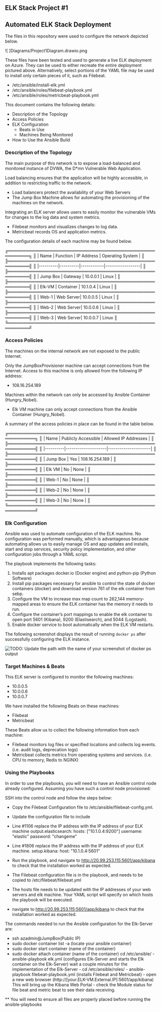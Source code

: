 ## ELK Stack Project #1
## Automated ELK Stack Deployment

The files in this repository were used to configure the network depicted below.

![ ]Diagrams/Project1Diagram.drawio.png

These files have been tested and used to generate a live ELK deployment on Azure. They can be used to either recreate the entire deployment pictured above. Alternatively, select portions of the YAML file may be used to install only certain pieces of it, such as Filebeat.

  - /etc/ansible/install-elk.yml
  - /etc/ansible/roles/filebeat-playbook.yml
  - /etc/ansible/roles/metricbeat-playbook.yml

This document contains the following details:
- Description of the Topology
- Access Policies
- ELK Configuration
  - Beats in Use
  - Machines Being Monitored
- How to Use the Ansible Build


### Description of the Topology

The main purpose of this network is to expose a load-balanced and monitored instance of DVWA, the D*mn Vulnerable Web Application.

Load balancing ensures that the application will be highly accessible, in addition to restricting traffic to the network.
- Load balancers protect the availability of your Web Servers
- The Jump Box Machine allows for automating the provisioning of the machines on the network.

Integrating an ELK server allows users to easily monitor the vulnerable VMs for changes to the log data and system metrics.
- Filebeat monitors and visualizes changes to log data.
- Metricbeat records OS and application metrics.

The configuration details of each machine may be found below.

╔═════════════════════════════════════════════════════════╗
║ | Name     | Function | IP Address | Operating System | ║
╠═════════════════════════════════════════════════════════╣
║ |----------|----------|------------|------------------| ║
╠═════════════════════════════════════════════════════════╣
║ | Jump Box | Gateway   | 10.0.0.1  | Linux           |  ║
╠═════════════════════════════════════════════════════════╣
║ | Elk-VM   | Container | 10.1.0.4  | Linux           |  ║
╠═════════════════════════════════════════════════════════╣
║ | Web-1    | Web Server| 10.0.0.5  | Linux           |  ║
╠═════════════════════════════════════════════════════════╣
║ | Web-2    | Web Server| 10.0.0.6  | Linux           |  ║
╠═════════════════════════════════════════════════════════╣
║ | Web-3    | Web Server| 10.0.0.7  | Linux              ║
╚═════════════════════════════════════════════════════════╝
### Access Policies

The machines on the internal network are not exposed to the public Internet. 

Only the JumpBoxProvisioner machine can accept connections from the Internet. Access to this machine is only allowed from the following IP address:
- 108.16.254.189


Machines within the network can only be accessed by Ansible Container (Hungry_Nobel).
- Elk VM machine can only accept connections from the Ansible Container (Hungry_Nobel).

A summary of the access policies in place can be found in the table below.

╔═══════════════════════════════════════════════════════════╗
║ | Name     | Publicly Accessible | Allowed IP Addresses | ║
╠═══════════════════════════════════════════════════════════╣
║ |----------|---------------------|----------------------| ║
╠═══════════════════════════════════════════════════════════╣
║ | Jump Box | Yes                 | 108.16.254.189       | ║
╠═══════════════════════════════════════════════════════════╣
║ | Elk VM   | No                  | None                 | ║
╠═══════════════════════════════════════════════════════════╣
║ | Web-1    | No                  | None                 | ║
╠═══════════════════════════════════════════════════════════╣
║ | Web-2    | No                  | None                 | ║
╠═══════════════════════════════════════════════════════════╣
║ | Web-3    | No                  | None                 | ║
╚═══════════════════════════════════════════════════════════╝

### Elk Configuration

Ansible was used to automate configuration of the ELK machine. No configuration was performed manually, which is advantageous because automating allows us to easily manage OS and app updates and installs, start and stop services, security policy implementation, and other configuration jobs through a YAML script.

The playbook implements the following tasks:
1.	Installs apt packages docker.io (Docker engine) and python-pip (Python Software)
2.	Install pip packages necessary for ansible to control the state of docker containers (docker) and download version 761 of the elk container from sebp. 
3.	Configure the VM to increase max map count to 262,144 memory-mapped areas to ensure the ELK container has the memory it needs to run.
4.	Configure the container’s port mappings to enable the elk container to open port 5601 (Kibana), 9200 (Elastisearch), and 5044 (Logstash).
5.	Enable docker service to boot automatically when the ELK VM restarts.

The following screenshot displays the result of running `docker ps` after successfully configuring the ELK instance.

 

![TODO: Update the path with the name of your screenshot of docker ps output](Images/docker_ps_output.png)

### Target Machines & Beats

This ELK server is configured to monitor the following machines:
-	10.0.0.5
-	10.0.0.6
-	10.0.0.7

We have installed the following Beats on these machines:
-	Filebeat
-	Metricbeat

These Beats allow us to collect the following information from each machine:
-	Filebeat monitors log files or specified locations and collects log events. (i.e. audit logs, deprecation logs)
-	Metricbeat collects metrics from operating systems and services. (i.e. CPU to memory, Redis to NGINX)

### Using the Playbooks
In order to use the playbooks, you will need to have an Ansible control node already configured. Assuming you have such a control node provisioned: 

SSH into the control node and follow the steps below:
- Copy the Filebeat Configuration file to /etc/ansible/filebeat-config.yml.
- Update the configuration file to include 
- Line #1106 replace the IP address with the IP address of your ELK machine
   output.elasticsearch:
   hosts: ["10.1.0.4:9200"]
   username: "elastic"
   password: "changeme"
- Line #1806 replace the IP address with the IP address of your ELK machine.
   setup.kibana:
   host: "10.1.0.4:5601"


- Run the playbook, and navigate to http://20.99.253.115:5601/app/kibana to check that the installation worked as expected.

-	The Filebeat configuration file is in the playbook, and needs to be copied to /etc/filebeat/filebeat.yml
-	The hosts file needs to be updated with the IP addresses of your web servers and elk machine. Your YAML script will specify on which hosts the playbook will be executed.
-	navigate to http://20.99.253.115:5601/app/kibana to check that the installation worked as expected.
 

The commands needed to run the Ansible configuration for the Elk-Server are:

- ssh azadmin@JumpBox(Public IP)
- sudo docker container list -a (locate your ansible container)
- sudo docker start container (name of the container)
- sudo docker attach container (name of the container)
cd /etc/ansible/ - ansible-playbook elk.yml (configures Elk-Server and starts the Elk container on the Elk-Server) wait a couple minutes for the implementation of the Elk-Server - cd /etc/ansible/roles/ - ansible-playbook filebeat-playbook.yml (installs Filebeat and Metricbeat) - open a new web browser (http://[your.ELK-VM.External.IP]:5601/app/kibana) This will bring up the Kibana Web Portal - check the Module status for file beat and metric beat to see their data receiving.

** You will need to ensure all files are properly placed before running the ansible-playbooks



